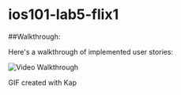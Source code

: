 # ios101-lab5-flix1

##Walkthrough:

Here's a walkthrough of implemented user stories:

<img src='lab5.gif' title='Video Walkthrough' width='' alt='Video Walkthrough' />

GIF created with Kap
